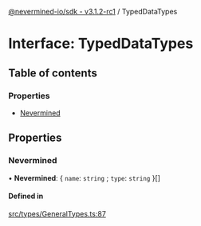 [@nevermined-io/sdk - v3.1.2-rc1](../code-reference.md) / TypedDataTypes

# Interface: TypedDataTypes

## Table of contents

### Properties

- [Nevermined](TypedDataTypes.md#nevermined)

## Properties

### Nevermined

• **Nevermined**: \{ `name`: `string` ; `type`: `string` }[]

#### Defined in

[src/types/GeneralTypes.ts:87](https://github.com/nevermined-io/sdk-js/blob/a486bcf8f8c4d89a158ad167d49be25a65d17b56/src/types/GeneralTypes.ts#L87)
